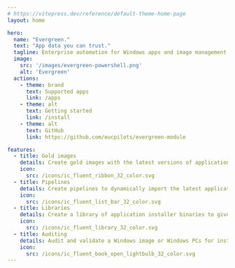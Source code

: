 ```yaml
---
# https://vitepress.dev/reference/default-theme-home-page
layout: home

hero:
  name: "Evergreen."
  text: "App data you can trust."
  tagline: Enterprise automation for Windows apps and image management with the latest version and downloads for common Windows applications via PowerShell.
  image:
    src: '/images/evergreen-powershell.png'
    alt: 'Evergreen'
  actions:
    - theme: brand
      text: Supported apps
      link: /apps
    - theme: alt
      text: Getting started
      link: /install
    - theme: alt
      text: GitHub
      link: https://github.com/eucpilots/evergreen-module

features:
  - title: Gold images
    details: Create gold images with the latest versions of applications - ensures those images are up to date.
    icon:
      src: /icons/ic_fluent_ribbon_32_color.svg
  - title: Pipelines
    details: Create pipelines to dynamically import the latest application version into Intune, Configuration Manager, Nerdio Manager etc.
    icon:
      src: /icons/ic_fluent_list_bar_32_color.svg
  - title: Libraries
    details: Create a library of application installer binaries to give you control over installed versions.
    icon:
      src: /icons/ic_fluent_library_32_color.svg
  - title: Auditing
    details: Audit and validate a Windows image or Windows PCs for installed application versions.
    icon:
      src: /icons/ic_fluent_book_open_lightbulb_32_color.svg
---
```

